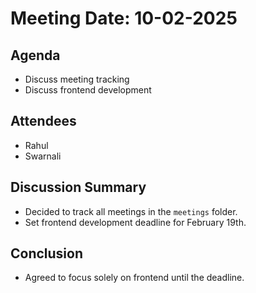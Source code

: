 # Meeting Date: 10-02-2025

## **Agenda**
- Discuss meeting tracking
- Discuss frontend development

## **Attendees**
- Rahul
- Swarnali

## **Discussion Summary**
- Decided to track all meetings in the `meetings` folder.
- Set frontend development deadline for February 19th.

## **Conclusion**
- Agreed to focus solely on frontend until the deadline.

